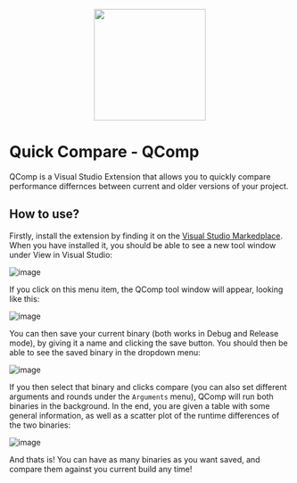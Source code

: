 <p align="center">
    <img src="https://github.com/kris701/QComp/assets/22596587/84c22fdc-7da6-438d-8339-576ae7309748" width="200" height="200" />
</p>

# Quick Compare - QComp
QComp is a Visual Studio Extension that allows you to quickly compare performance differnces between current and older versions of your project.

## How to use?
Firstly, install the extension by finding it on the [Visual Studio Markedplace](https://marketplace.visualstudio.com/items?itemName=KristianSkovJohansen.qcomp).
When you have installed it, you should be able to see a new tool window under View in Visual Studio:

![image](https://github.com/kris701/QComp/assets/22596587/69388321-9316-4ae6-9f06-9271cfe906c1)

If you click on this menu item, the QComp tool window will appear, looking like this:

![image](https://github.com/kris701/QComp/assets/22596587/ac3ca4d4-0b2b-4af4-8a5b-e24842f0d01b)

You can then save your current binary (both works in Debug and Release mode), by giving it a name and clicking the save button.
You should then be able to see the saved binary in the dropdown menu:

![image](https://github.com/kris701/QComp/assets/22596587/890ccf70-44a3-4187-9c16-5e4b46caab06)

If you then select that binary and clicks compare (you can also set different arguments and rounds under the `Arguments` menu), QComp will run both binaries in the background.
In the end, you are given a table with some general information, as well as a scatter plot of the runtime differences of the two binaries:

![image](https://github.com/kris701/QComp/assets/22596587/6273c343-059c-41b7-9331-44cea0a2278b)

And thats is! You can have as many binaries as you want saved, and compare them against you current build any time!